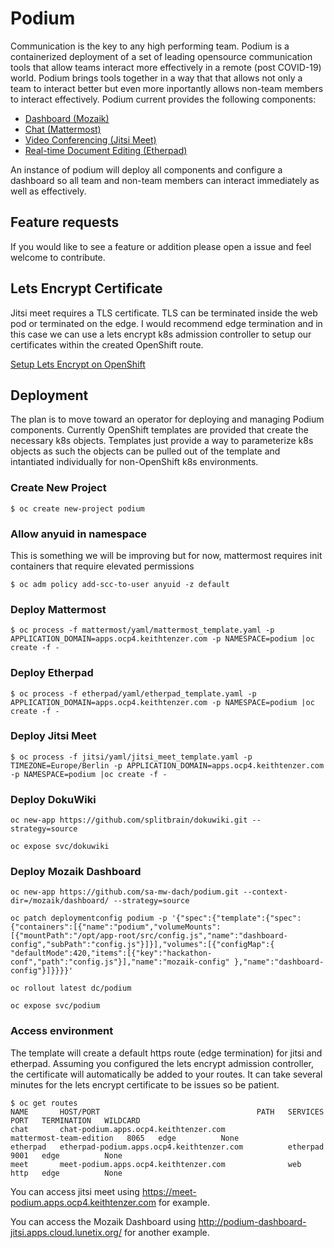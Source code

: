 # Podium
Communication is the key to any high performing team. Podium is a containerized deployment of a set of leading opensource communication tools that allow teams interact more effectively in a remote (post COVID-19) world. Podium brings tools together in a way that that allows not only a team to interact better but even more inportantly allows non-team members to interact effectively. Podium current provides the following components:
* [Dashboard (Mozaik)](http://mozaik.rocks/)
* [Chat (Mattermost)](https://mattermost.com/)
* [Video Conferencing (Jitsi Meet)](https://jitsi.org/jitsi-meet/)
* [Real-time Document Editing (Etherpad)](https://etherpad.org/)

An instance of podium will deploy all components and configure a dashboard so all team and non-team members can interact immediately as well as effectively.

## Feature requests
If you would like to see a feature or addition please open a issue and feel welcome to contribute.

## Lets Encrypt Certificate
Jitsi meet requires a TLS certificate. TLS can be terminated inside the web pod or terminated on the edge. I would recommend edge termination and in this case we can use a lets encrypt k8s admission controller to setup our certificates within the created OpenShift route.

[Setup Lets Encrypt on OpenShift](https://keithtenzer.com/2020/04/03/openshift-application-certificate-management-with-lets-encrypt/)

## Deployment
The plan is to move toward an operator for deploying and managing Podium components. Currently OpenShift templates are provided that create the necessary k8s objects. Templates just provide a way to parameterize k8s objects as such the objects can be pulled out of the template and intantiated individually for non-OpenShift k8s environments.

### Create New Project

```$ oc create new-project podium```

### Allow anyuid in namespace
This is something we will be improving but for now, mattermost requires init containers that require elevated permissions

```$ oc adm policy add-scc-to-user anyuid -z default```

### Deploy Mattermost

```$ oc process -f mattermost/yaml/mattermost_template.yaml -p APPLICATION_DOMAIN=apps.ocp4.keithtenzer.com -p NAMESPACE=podium |oc create -f -```

### Deploy Etherpad

```$ oc process -f etherpad/yaml/etherpad_template.yaml -p APPLICATION_DOMAIN=apps.ocp4.keithtenzer.com -p NAMESPACE=podium |oc create -f -```

### Deploy Jitsi Meet
```$ oc process -f jitsi/yaml/jitsi_meet_template.yaml -p TIMEZONE=Europe/Berlin -p APPLICATION_DOMAIN=apps.ocp4.keithtenzer.com -p NAMESPACE=podium |oc create -f -```

### Deploy DokuWiki

```oc new-app https://github.com/splitbrain/dokuwiki.git --strategy=source```

```oc expose svc/dokuwiki```

### Deploy Mozaik Dashboard

```oc new-app https://github.com/sa-mw-dach/podium.git --context-dir=/mozaik/dashboard/ --strategy=source```

```oc patch deploymentconfig podium -p '{"spec":{"template":{"spec":{"containers":[{"name":"podium","volumeMounts":[{"mountPath":"/opt/app-root/src/config.js","name":"dashboard-config","subPath":"config.js"}]}],"volumes":[{"configMap":{ "defaultMode":420,"items":[{"key":"hackathon-conf","path":"config.js"}],"name":"mozaik-config" },"name":"dashboard-config"}]}}}}'```

```oc rollout latest dc/podium```

```oc expose svc/podium```


### Access environment
The template will create a default https route (edge termination) for jitsi and etherpad. Assuming you configured the lets encrypt admission controller, the certificate will automatically be added to your routes. It can take several minutes for the lets encrypt certificate to be issues so be patient.

```
$ oc get routes
NAME       HOST/PORT                                   PATH   SERVICES                  PORT   TERMINATION   WILDCARD
chat       chat-podium.apps.ocp4.keithtenzer.com              mattermost-team-edition   8065   edge          None
etherpad   etherpad-podium.apps.ocp4.keithtenzer.com          etherpad                  9001   edge          None
meet       meet-podium.apps.ocp4.keithtenzer.com              web                       http   edge          None
```

You can access jitsi meet using https://meet-podium.apps.ocp4.keithtenzer.com for example.

You can access the Mozaik Dashboard using http://podium-dashboard-jitsi.apps.cloud.lunetix.org/ for another example.
